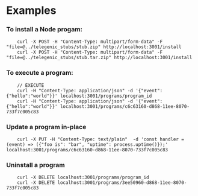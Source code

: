 # Examples
### To install a Node progam:
```
    curl -X POST -H "Content-Type: multipart/form-data" -F "file=@../telegenic_stubs/stub.zip" http://localhost:3001/install
    curl -X POST -H "Content-Type: multipart/form-data" -F "file=@../telegenic_stubs/stub.tar.zip" http://localhost:3001/install
```
  
### To execute a program:
```
    // EXECUTE
    curl -H "Content-Type: application/json" -d '{"event": {"hello":"world"}}' localhost:3001/programs/program_id
    curl -H "Content-Type: application/json" -d '{"event": {"hello":"world"}}' localhost:3001/programs/c6c63160-d868-11ee-8070-733f7c005c83
```    
### Update a program in-place
```
    curl -X PUT -H "Content-Type: text/plain"  -d 'const handler = (event) => ({"foo is": "bar", "uptime": process.uptime()});' localhost:3001/programs/c6c63160-d868-11ee-8070-733f7c005c83
```

### Uninstall a program
```
    curl -X DELETE localhost:3001/programs/program_id
    curl -X DELETE localhost:3001/programs/3ee50960-d868-11ee-8070-733f7c005c83
```
